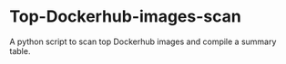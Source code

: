 # Top-Dockerhub-images-scan
A python script to scan top Dockerhub images and compile a summary table. 

